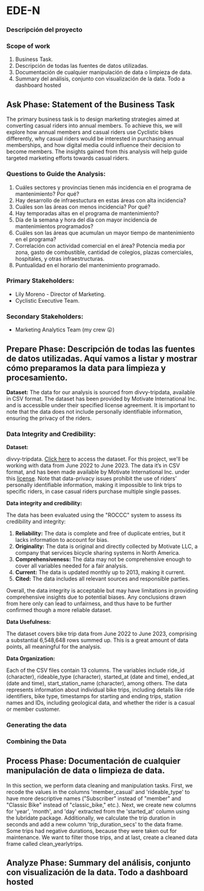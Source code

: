# EDE-N

### Descripción del proyecto


### Scope of work
1. Business Task.
2. Descripción de todas las fuentes de datos utilizadas.
3. Documentación de cualquier manipulación de data o limpieza de data.
4. Summary del análisis, conjunto con visualización de la data. Todo a dashboard hosted

## Ask Phase: Statement of the Business Task

The primary business task is to design marketing strategies aimed at converting casual riders into annual members. To achieve this, we will explore how annual members and casual riders use Cyclistic bikes differently, why casual riders would be interested in purchasing annual memberships, and how digital media could influence their decision to become members. The insights gained from this analysis will help guide targeted marketing efforts towards casual riders.

### Questions to Guide the Analysis:

1. Cuáles sectores y provincias tienen más incidencia en el programa de mantenimiento? Por qué? 
2. Hay desarrollo de infraestuctura en estas áreas con alta incidencia?
3. Cuáles son las áreas con menos incidencia? Por qué?
4. Hay temporadas altas en el programa de mantenimiento?
5. Día de la semana y hora del día con mayor incidencia de mantenimientos programados?
6. Cuáles son las áreas que acumulan un mayor tiempo de mantenimiento en el programa?
7. Correlación con actividad comercial en el área? Potencia media por zona, gasto de combustible, cantidad de colegios, plazas comerciales, hospitales, y otras infraestructuras.
8. Puntualidad en el horario del mantenimiento programado.

### Primary Stakeholders:

* Lily Moreno - Director of Marketing.
* Cyclistic Executive Team.

### Secondary Stakeholders:

* Marketing Analytics Team (my crew 😛)

## Prepare Phase: Descripción de todas las fuentes de datos utilizadas. Aquí vamos a listar y mostrar cómo preparamos la data para limpieza y procesamiento.

**Dataset:** The data for our analysis is sourced from divvy-tripdata, available in CSV format. The dataset has been provided by Motivate International Inc. and is accessible under their specified license agreement. It is important to note that the data does not include personally identifiable information, ensuring the privacy of the riders.

### Data Integrity and Credibility:

**Dataset:**

divvy-tripdata. [Click here](https://divvy-tripdata.s3.amazonaws.com/index.html) to access the dataset. For this project, we'll be working with data from June 2022 to June 2023. The data it’s in CSV format, and has been made available by Motivate International Inc. under this [license](https://divvy-tripdata.s3.amazonaws.com/index.html). Note that data-privacy issues prohibit the use of riders’ personally identifiable information, making it impossible to link trips to specific riders, in case casual riders purchase multiple single passes.

**Data integrity and credibility:**

The data has been evaluated using the "ROCCC" system to assess its credibility and integrity:

1. **Reliability:** The data is complete and free of duplicate entries, but it lacks information to account for bias.
3. **Originality:** The data is original and directly collected by Motivate LLC, a company that services bicycle sharing systems in North America.
4. **Comprehensiveness:** The data may not be comprehensive enough to cover all variables needed for a fair analysis.
5. **Current:** The data is updated monthly up to 2013, making it current.
6. **Cited:** The data includes all relevant sources and responsible parties.

Overall, the data integrity is acceptable but may have limitations in providing comprehensive insights due to potential biases. Any conclusions drawn from here only can lead to unfairness, and thus have to be further confirmed though a more reliable dataset.

**Data Usefulness:**

The dataset covers bike trip data from June 2022 to June 2023, comprising a substantial 6,548,648 rows summed up. This is a great amount of data points, all meaningful for the analysis.

**Data Organization:**

Each of the CSV files contain 13 columns. The variables include ride_id (character), rideable_type (character), started_at (date and time), ended_at (date and time), start_station_name (character), among others. The data represents information about individual bike trips, including details like ride identifiers, bike type, timestamps for starting and ending trips, station names and IDs, including geological data, and whether the rider is a casual or member customer.

### Generating the data


### Combining the Data

## Process Phase: Documentación de cualquier manipulación de data o limpieza de data.
In this section, we perform data cleaning and manipulation tasks. First, we recode the values in the columns 'member_casual' and 'rideable_type' to have more descriptive names ("Subscriber" instead of "member" and "Classic Bike" instead of "classic_bike," etc.). Next, we create new columns for 'year', 'month', and 'day' extracted from the 'started_at' column using the lubridate package. Additionally, we calculate the trip duration in seconds and add a new column 'trip_duration_secs' to the data frame. Some trips had negative durations, because they were taken out for maintenance. We want to filter those trips, and at last, create a cleaned data frame called clean_yearlytrips.

## Analyze Phase: Summary del análisis, conjunto con visualización de la data. Todo a dashboard hosted
